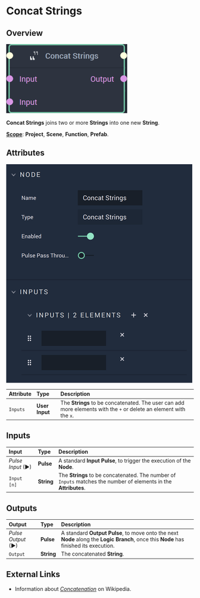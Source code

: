 # Concat Strings

## Overview

![The Concat Strings Node.](../../.gitbook/assets/concatstringsnode20241.png)

**Concat Strings** joins two or more **Strings** into one new **String**.

[**Scope**](../overview.md#scopes): **Project**, **Scene**, **Function**, **Prefab**.

## Attributes

![The Concat Strings Node Attributes.](../../.gitbook/assets/concatstringsattributes.png)

| Attribute | Type | Description |
| :--- | :--- | :--- |
| `Inputs` | **User Input** | The **Strings** to be concatenated. The user can add more elements with the `+` or delete an element with the `x`. |

## Inputs

| Input | Type | Description |
| :--- | :--- | :--- |
| _Pulse Input_ \(►\) | **Pulse** | A standard **Input Pulse**, to trigger the execution of the **Node**. |
| `Input [n]` | **String** | The **Strings** to be concatenated. The number of `Inputs` matches the number of elements in the **Attributes**. |

## Outputs

| Output | Type | Description |
| :--- | :--- | :--- |
| _Pulse Output_ \(►\) | **Pulse** | A standard **Output Pulse**, to move onto the next **Node** along the **Logic Branch**, once this **Node** has finished its execution. |
| `Output` | **String** | The concatenated **String**. |

## External Links

* Information about [_Concatenation_](https://en.wikipedia.org/wiki/Concatenation) on Wikipedia.

